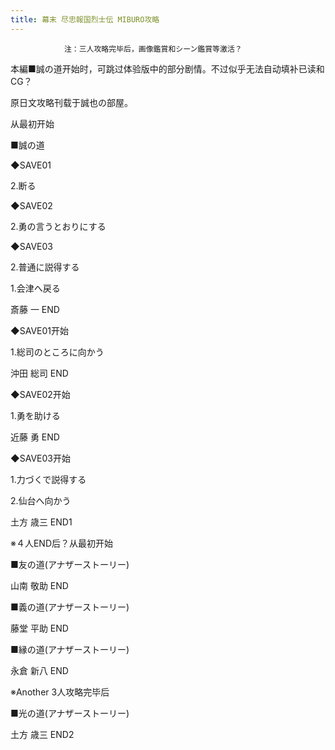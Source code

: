 ```yaml
---
title: 幕末 尽忠報国烈士伝 MIBURO攻略
---
```


                注：三人攻略完毕后，画像鑑賞和シーン鑑賞等激活？

本編■誠の道开始时，可跳过体验版中的部分剧情。不过似乎无法自动填补已读和CG？

原日文攻略刊载于誠也の部屋。



从最初开始

■誠の道

◆SAVE01

2.断る

◆SAVE02

2.勇の言うとおりにする

◆SAVE03

2.普通に説得する

1.会津へ戻る



斎藤 一 END



◆SAVE01开始

1.総司のところに向かう



沖田 総司 END



◆SAVE02开始

1.勇を助ける



近藤 勇 END



◆SAVE03开始

1.力づくで説得する

2.仙台へ向かう



土方 歳三 END1



※４人END后？从最初开始

■友の道(アナザーストーリー)



山南 敬助 END



■義の道(アナザーストーリー)



藤堂 平助 END



■縁の道(アナザーストーリー)



永倉 新八 END



※Another 3人攻略完毕后

■光の道(アナザーストーリー)



土方 歳三 END2


              
